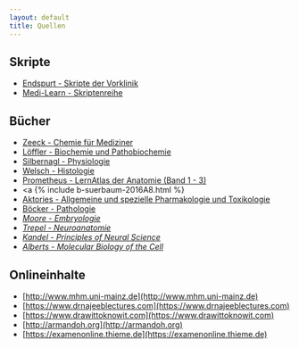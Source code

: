 ```yaml
---
layout: default
title: Quellen
---
```


## Skripte
- [Endspurt - Skripte der Vorklinik](https://www.amazon.de/Endspurt-Vorklinik-Skripten-f%C3%BCrs-Physikum/dp/3132409839/ref=sr_1_1?s=books&ie=UTF8&qid=1491555833&sr=1-1&keywords=Endspurt+Vorklinik%3A+Set)
- [Medi-Learn - Skriptenreihe](https://www.amazon.de/Human-Project-Special-2015-Skriptenreihe/dp/3956580206/ref=sr_1_1?s=books&ie=UTF8&qid=1491555896&sr=1-1&keywords=medi+learn)

## Bücher
- [Zeeck - Chemie für Mediziner](https://www.amazon.de/Chemie-f%C3%BCr-Mediziner-Axel-Zeeck/dp/3437424440/ref=sr_1_1?s=books&ie=UTF8&qid=1491555997&sr=1-1&keywords=Zeeck+-+Chemie)
- [Löffler - Biochemie und Pathobiochemie](https://www.amazon.de/L%C3%B6ffler-Petrides-Biochemie-Pathobiochemie-Heinrich/dp/3642179711/ref=sr_1_7?s=books&ie=UTF8&qid=1491556029&sr=1-7&keywords=biochemie)
- [Silbernagl - Physiologie](https://www.amazon.de/Physiologie-Hans-Christian-Pape/dp/313796007X/ref=sr_1_1?s=books&ie=UTF8&qid=1491555967&sr=1-1&keywords=Silbernagel)
- [Welsch - Histologie](https://www.amazon.de/Lehrbuch-Histologie-Ulrich-Welsch/dp/3437444336/ref=sr_1_1?s=books&ie=UTF8&qid=1491555922&sr=1-1&keywords=Welsch+-+Histologie)
- [Prometheus - LernAtlas der Anatomie (Band 1 - 3)](https://www.amazon.de/PROMETHEUS-LernPaket-Anatomie-LernAtlas/dp/3131601876/ref=sr_1_fkmr0_2?ie=UTF8&qid=1491555711&sr=8-2-fkmr0&keywords=rometheus+-+LernAtlas+der+Anatomie)
- <a {% include b-suerbaum-2016A8.html %} 
- [Aktories  - Allgemeine und spezielle Pharmakologie und Toxikologie](https://www.amazon.de/Allgemeine-spezielle-Pharmakologie-Toxikologie-Elsevier-Portal/dp/3437425234/ref=sr_1_4?s=books&ie=UTF8&qid=1491668056&sr=1-4)
- [Böcker - Pathologie](https://www.amazon.de/Pathologie-Mit-StudentConsult-Zugang-Werner-B%C3%B6cker/dp/3437423851/ref=pd_bxgy_14_img_2?_encoding=UTF8&psc=1&refRID=56S4E8NRHPBHRTQJ645A)
- <i>[Moore - Embryologie](https://www.amazon.de/Embryologie-Entwicklungsstadien-Fr%C3%BChentwicklung-Organogenese-Elsevier-Portal/dp/3437411136/ref=sr_1_1?s=books&ie=UTF8&qid=1491555943&sr=1-1&keywords=Moore+-+Embryologie)</i>
- <i>[Trepel - Neuroanatomie](https://www.amazon.de/Neuroanatomie-Struktur-Funktion-mit-StudentConsult-Zugang/dp/3437412876/ref=sr_1_1?ie=UTF8&qid=1491556284&sr=8-1&keywords=neuroanatomie)</i>
- <i>[Kandel - Principles of Neural Science](https://www.amazon.de/Principles-Neural-Science-Kandel/dp/0071390111/ref=sr_1_1?s=books-intl-de&ie=UTF8&qid=1491729677&sr=1-1)</i>
- <i>[Alberts - Molecular Biology of the Cell](https://www.amazon.de/Molecular-Biology-Cell-Bruce-Alberts/dp/0815344643/ref=pd_sim_14_2?_encoding=UTF8&psc=1&refRID=MHDQQA3XSZ18PQJP26R5)</i>

## Onlineinhalte
- [http://www.mhm.uni-mainz.de](http://www.mhm.uni-mainz.de)
- [https://www.drnajeeblectures.com](https://www.drnajeeblectures.com)
- [https://www.drawittoknowit.com](https://www.drawittoknowit.com)
- [http://armandoh.org](http://armandoh.org)
- [https://examenonline.thieme.de](https://examenonline.thieme.de)
